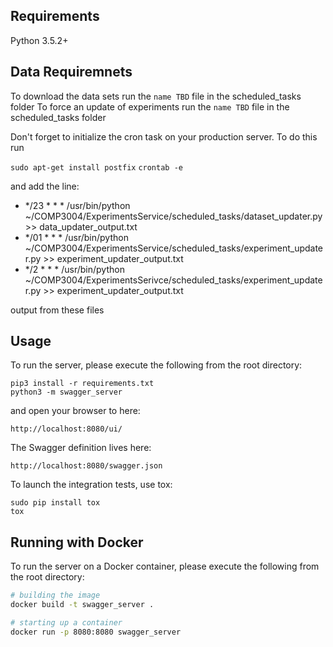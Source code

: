 ## Requirements
Python 3.5.2+

## Data Requiremnets
To download the data sets run the ```name TBD``` file in the scheduled_tasks folder
To force an update of experiments run the ```name TBD``` file in the scheduled_tasks folder

Don't forget to initialize the cron task on your production server. To do this run 

`sudo apt-get install postfix`
`crontab -e`

and add the line:

* */23 * * * /usr/bin/python ~/COMP3004/ExperimentsService/scheduled_tasks/dataset_updater.py >> data_updater_output.txt
* */01 * * * /usr/bin/python ~/COMP3004/ExperimentsService/scheduled_tasks/experiment_updater.py >> experiment_updater_output.txt
* */2 * * * /usr/bin/python ~/COMP3004/ExperimentsSerivce/scheduled_tasks/experiment_updater.py >> experiment_updater_output.txt

output from these files 

## Usage
To run the server, please execute the following from the root directory:

```
pip3 install -r requirements.txt
python3 -m swagger_server
```

and open your browser to here:

```
http://localhost:8080/ui/
```

The Swagger definition lives here:

```
http://localhost:8080/swagger.json
```

To launch the integration tests, use tox:
```
sudo pip install tox
tox
```

## Running with Docker

To run the server on a Docker container, please execute the following from the root directory:

```bash
# building the image
docker build -t swagger_server .

# starting up a container
docker run -p 8080:8080 swagger_server
```